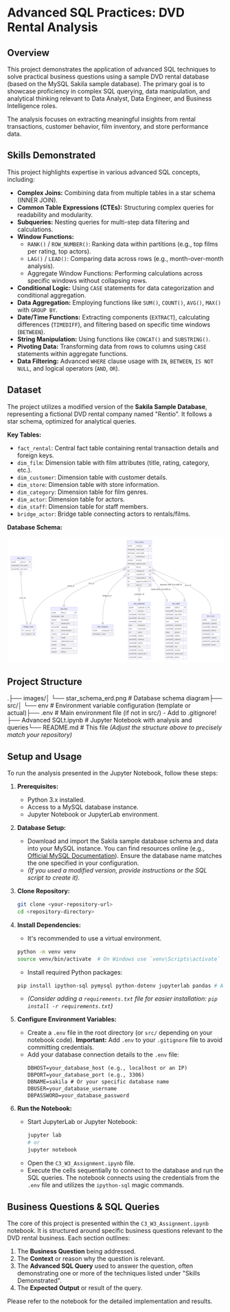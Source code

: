 # Advanced SQL Practices: DVD Rental Analysis

## Overview

This project demonstrates the application of advanced SQL techniques to solve practical business questions using a sample DVD rental database (based on the MySQL Sakila sample database). The primary goal is to showcase proficiency in complex SQL querying, data manipulation, and analytical thinking relevant to Data Analyst, Data Engineer, and Business Intelligence roles.

The analysis focuses on extracting meaningful insights from rental transactions, customer behavior, film inventory, and store performance data.

## Skills Demonstrated

This project highlights expertise in various advanced SQL concepts, including:

* **Complex Joins:** Combining data from multiple tables in a star schema (INNER JOIN).
* **Common Table Expressions (CTEs):** Structuring complex queries for readability and modularity.
* **Subqueries:** Nesting queries for multi-step data filtering and calculations.
* **Window Functions:**
    * `RANK()` / `ROW_NUMBER()`: Ranking data within partitions (e.g., top films per rating, top actors).
    * `LAG()` / `LEAD()`: Comparing data across rows (e.g., month-over-month analysis).
    * Aggregate Window Functions: Performing calculations across specific windows without collapsing rows.
* **Conditional Logic:** Using `CASE` statements for data categorization and conditional aggregation.
* **Data Aggregation:** Employing functions like `SUM()`, `COUNT()`, `AVG()`, `MAX()` with `GROUP BY`.
* **Date/Time Functions:** Extracting components (`EXTRACT`), calculating differences (`TIMEDIFF`), and filtering based on specific time windows (`BETWEEN`).
* **String Manipulation:** Using functions like `CONCAT()` and `SUBSTRING()`.
* **Pivoting Data:** Transforming data from rows to columns using `CASE` statements within aggregate functions.
* **Data Filtering:** Advanced `WHERE` clause usage with `IN`, `BETWEEN`, `IS NOT NULL`, and logical operators (`AND`, `OR`).

## Dataset

The project utilizes a modified version of the **Sakila Sample Database**, representing a fictional DVD rental company named "Rentio". It follows a star schema, optimized for analytical queries.

**Key Tables:**

* `fact_rental`: Central fact table containing rental transaction details and foreign keys.
* `dim_film`: Dimension table with film attributes (title, rating, category, etc.).
* `dim_customer`: Dimension table with customer details.
* `dim_store`: Dimension table with store information.
* `dim_category`: Dimension table for film genres.
* `dim_actor`: Dimension table for actors.
* `dim_staff`: Dimension table for staff members.
* `bridge_actor`: Bridge table connecting actors to rentals/films.

**Database Schema:**

![Database Schema](./images/star_schema_erd.png)

## Project Structure

.├── images/│   └── star_schema_erd.png  # Database schema diagram├── src/│   └── env                  # Environment variable configuration (template or actual)├── .env                     # Main environment file (if not in src/) - Add to .gitignore!├── Advanced SQLt.ipynb   # Jupyter Notebook with analysis and queries└── README.md                # This file
*(Adjust the structure above to precisely match your repository)*

## Setup and Usage

To run the analysis presented in the Jupyter Notebook, follow these steps:

1.  **Prerequisites:**
    * Python 3.x installed.
    * Access to a MySQL database instance.
    * Jupyter Notebook or JupyterLab environment.

2.  **Database Setup:**
    * Download and import the Sakila sample database schema and data into your MySQL instance. You can find resources online (e.g., [Official MySQL Documentation](https://dev.mysql.com/doc/sakila/en/)). Ensure the database name matches the one specified in your configuration.
    * *(If you used a modified version, provide instructions or the SQL script to create it).*

3.  **Clone Repository:**
    ```bash
    git clone <your-repository-url>
    cd <repository-directory>
    ```

4.  **Install Dependencies:**
    * It's recommended to use a virtual environment.
    ```bash
    python -m venv venv
    source venv/bin/activate  # On Windows use `venv\Scripts\activate`
    ```
    * Install required Python packages:
    ```bash
    pip install ipython-sql pymysql python-dotenv jupyterlab pandas # Add other dependencies if used
    ```
    * *(Consider adding a `requirements.txt` file for easier installation: `pip install -r requirements.txt`)*

5.  **Configure Environment Variables:**
    * Create a `.env` file in the root directory (or `src/` depending on your notebook code). **Important:** Add `.env` to your `.gitignore` file to avoid committing credentials.
    * Add your database connection details to the `.env` file:
      ```env
      DBHOST=your_database_host (e.g., localhost or an IP)
      DBPORT=your_database_port (e.g., 3306)
      DBNAME=sakila # Or your specific database name
      DBUSER=your_database_username
      DBPASSWORD=your_database_password
      ```

6.  **Run the Notebook:**
    * Start JupyterLab or Jupyter Notebook:
      ```bash
      jupyter lab
      # or
      jupyter notebook
      ```
    * Open the `C3_W3_Assignment.ipynb` file.
    * Execute the cells sequentially to connect to the database and run the SQL queries. The notebook connects using the credentials from the `.env` file and utilizes the `ipython-sql` magic commands.

## Business Questions & SQL Queries

The core of this project is presented within the `C3_W3_Assignment.ipynb` notebook. It is structured around specific business questions relevant to the DVD rental business. Each section outlines:

1.  The **Business Question** being addressed.
2.  The **Context** or reason why the question is relevant.
3.  The **Advanced SQL Query** used to answer the question, often demonstrating one or more of the techniques listed under "Skills Demonstrated".
4.  The **Expected Output** or result of the query.

Please refer to the notebook for the detailed implementation and results.
